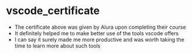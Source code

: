 # vscode_certificate
+ The certificate above was given by Alura upon completing their course
+ It definitely helped me to make better use of the tools vscode offers
+ I can say it surely made me more productive and was worth taking the time to learn more about such tools   
